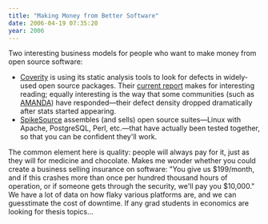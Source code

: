 ```yaml
---
title: "Making Money from Better Software"
date: 2006-04-19 07:35:20
year: 2006
---
```

<p>Two interesting business models for people who want to make money from open source software:</p>

<ul>
<li><a href="http://www.coverity.com/">Coverity</a> is using its static analysis tools to look for defects in widely-used open source packages.  Their <a href="http://scan.coverity.com/">current report</a> makes for interesting reading; equally interesting is the way that some communities (such as <a href="http://www.amanda.org">AMANDA</a>) have responded—their defect density dropped dramatically after stats started appearing.</li>
<li><a href="http://www.spikesource.com/">SpikeSource</a> assembles (and sells) open source suites—Linux with Apache, PostgreSQL, Perl, etc.—that have actually been tested together, so that you can be confident they'll work.</li>
</ul>

<p>The common element here is quality: people will always pay for it, just as they will for medicine and chocolate.  Makes me wonder whether you could create a business selling insurance on software: "You give us $199/month, and if this crashes more than once per hundred thousand hours of operation, or if someone gets through the security, we'll pay you $10,000."  We have a lot of data on how flaky various platforms are, and we can guesstimate the cost of downtime.  If any grad students in economics are looking for thesis topics…</p>
